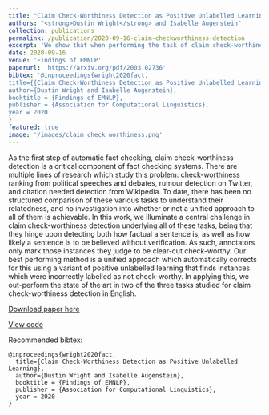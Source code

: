```yaml
---
title: "Claim Check-Worthiness Detection as Positive Unlabelled Learning"
authors: "<strong>Dustin Wright</strong> and Isabelle Augenstein"
collection: publications
permalink: /publication/2020-09-16-claim-checkworthiness-detection
excerpt: 'We show that when performing the task of claim check-worthiness detection, positive-unlabelled learning helps across multiple domains. Additionally, we highlight key similarities and differences in check-worthiness detection datasets.'
date: 2020-09-16
venue: 'Findings of EMNLP'
paperurl: 'https://arxiv.org/pdf/2003.02736'
bibtex: '@inproceedings{wright2020fact,
title={{Claim Check-Worthiness Detection as Positive Unlabelled Learning}},
author={Dustin Wright and Isabelle Augenstein},
booktitle = {Findings of EMNLP},
publisher = {Association for Computational Linguistics},
year = 2020
}'
featured: true
image: '/images/claim_check_worthiness.png'
---
```

As the first step of automatic fact checking, claim check-worthiness detection is a critical component of fact checking systems. There are multiple lines of research which study this problem: check-worthiness ranking from political speeches and debates, rumour detection on Twitter, and citation needed detection from Wikipedia. To date, there has been no structured comparison of these various tasks to understand their relatedness, and no investigation into whether or not a unified approach to all of them is achievable. In this work, we illuminate a central challenge in claim check-worthiness detection underlying all of these tasks, being that they hinge upon detecting both how factual a sentence is, as well as how likely a sentence is to be believed without verification. As such, annotators only mark those instances they judge to be clear-cut check-worthy. Our best performing method is a unified approach which automatically corrects for this using a variant of positive unlabelled learning that finds instances which were incorrectly labelled as not check-worthy. In applying this, we out-perform the state of the art in two of the three tasks studied for claim check-worthiness detection in English.

[Download paper here](https://www.aclweb.org/anthology/2020.findings-emnlp.43.pdf)

[View code](https://github.com/copenlu/check-worthiness-pu-learning)

Recommended bibtex: 

```
@inproceedings{wright2020fact,
  title={Claim Check-Worthiness Detection as Positive Unlabelled Learning},
  author={Dustin Wright and Isabelle Augenstein},
  booktitle = {Findings of EMNLP},
  publisher = {Association for Computational Linguistics},
  year = 2020
}
```
